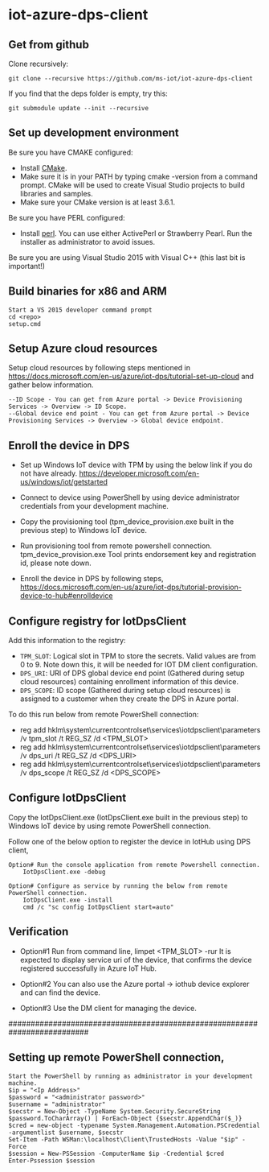 # iot-azure-dps-client

## Get from github
Clone recursively:

    git clone --recursive https://github.com/ms-iot/iot-azure-dps-client

If you find that the deps folder is empty, try this:

    git submodule update --init --recursive

## Set up development environment
Be sure you have CMAKE configured:

* Install [CMake](https://cmake.org/download/). 
* Make sure it is in your PATH by typing cmake -version from a command prompt. CMake will be used to create Visual Studio projects to build libraries and samples. 
* Make sure your CMake version is at least 3.6.1.

Be sure you have PERL configured:

* Install [perl](https://www.perl.org/get.html). You can use either ActivePerl or Strawberry Pearl. Run the installer as administrator to avoid issues.
    
Be sure you are using Visual Studio 2015 with Visual C++ (this last bit is important!)

## Build binaries for x86 and ARM

    Start a VS 2015 developer command prompt
    cd <repo>
    setup.cmd

## Setup Azure cloud resources

Setup cloud resources by following steps mentioned in https://docs.microsoft.com/en-us/azure/iot-dps/tutorial-set-up-cloud and gather below information.

    --ID Scope - You can get from Azure portal -> Device Provisioning Services -> Overview -> ID Scope.
    --Global device end point - You can get from Azure portal -> Device Provisioning Services -> Overview -> Global device endpoint.  

## Enroll the device in DPS
* Set up Windows IoT device with TPM by using the below link if you do not have already.
    https://developer.microsoft.com/en-us/windows/iot/getstarted

* Connect to device using PowerShell by using device administrator credentials from your development machine.

* Copy the provisioning tool (tpm_device_provision.exe built in the previous step) to Windows IoT device.

* Run provisioning tool from remote powershell connection.
    tpm_device_provision.exe
    Tool prints endorsement key and registration id, please note down.
    
* Enroll the device in DPS by following steps,
    https://docs.microsoft.com/en-us/azure/iot-dps/tutorial-provision-device-to-hub#enrolldevice

## Configure registry for IotDpsClient
Add this information to the registry:
* `TPM_SLOT`:   Logical slot in TPM to store the secrets. Valid values are from 0 to 9. Note down this, it will be needed for IOT DM client configuration.
* `DPS_URI`:    URI of DPS global device end point (Gathered during setup cloud resources) containing enrollment information of this device.
* `DPS_SCOPE`:  ID scope (Gathered during setup cloud resources) is assigned to a customer when they create the DPS in Azure portal.

To do this run below from remote PowerShell connection:
* reg add hklm\system\currentcontrolset\services\iotdpsclient\parameters  /v tpm_slot /t REG_SZ /d <TPM_SLOT>
* reg add hklm\system\currentcontrolset\services\iotdpsclient\parameters /v dps_uri /t REG_SZ /d <DPS_URI>
* reg add hklm\system\currentcontrolset\services\iotdpsclient\parameters /v dps_scope /t REG_SZ /d <DPS_SCOPE>

## Configure IotDpsClient
Copy the IotDpsClient.exe (IotDpsClient.exe built in the previous step) to Windows IoT device by using remote PowerShell connection.

Follow one of the below option to register the device in IotHub using DPS client,

    Option# Run the console application from remote Powershell connection.
        IotDpsClient.exe -debug

    Option# Configure as service by running the below from remote PowerShell connection.
        IotDpsClient.exe -install
        cmd /c "sc config IotDpsClient start=auto"

## Verification

* Option#1 Run from command line, limpet <TPM_SLOT> -rur
    It is expected to display service uri of the device, that confirms the device registered successfully in Azure IoT Hub.

* Option#2 You can also use the Azure portal -> iothub device explorer and can find the device.

* Option#3 Use the DM client for managing the device.

##########################################################################

## Setting up remote PowerShell connection,
	Start the PowerShell by running as administrator in your development machine.
	$ip = "<Ip Address>"
	$password = "<administrator password>"
	$username = "administrator"
	$secstr = New-Object -TypeName System.Security.SecureString
	$password.ToCharArray() | ForEach-Object {$secstr.AppendChar($_)}
	$cred = new-object -typename System.Management.Automation.PSCredential -argumentlist $username, $secstr
	Set-Item -Path WSMan:\localhost\Client\TrustedHosts -Value "$ip" -Force
	$session = New-PSSession -ComputerName $ip -Credential $cred
	Enter-Pssession $session
